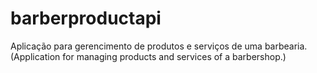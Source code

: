 # barberproductapi
Aplicação para gerencimento de produtos e serviços de uma barbearia. (Application for managing products and services of a barbershop.)
